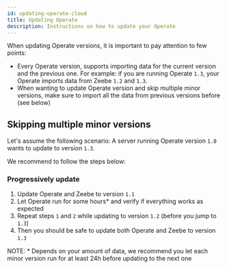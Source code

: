 ```yaml
---
id: updating-operate-cloud
title: Updating Operate
description: Instructions on how to update your Operate
---
```


<!--- Sooooo we have this file but I don't see it in the sidebar. Should this be added? --->

When updating Operate versions, it is important to pay attention to few points:

- Every Operate version, supports importing data for the current version and the previous one. For example: if you are running Operate `1.3`, your Operate imports data from Zeebe `1.2` and `1.3`.
- When wanting to update Operate version and skip multiple minor versions, make sure to import all the data from previous versions before (see below)

## Skipping multiple minor versions

Let's assume the following scenario:
A server running Operate version `1.0` wants to update to version `1.3`.

We recommend to follow the steps below:

### Progressively update

1. Update Operate and Zeebe to version `1.1`
2. Let Operate run for some hours\* and verify if everything works as expected
3. Repeat steps `1` and `2` while updating to version `1.2` (before you jump to `1.3`)
4. Then you should be safe to update both Operate and Zeebe to version `1.3`

NOTE: \* Depends on your amount of data, we recommend you let each minor version run for at least 24h before updating to the next one
